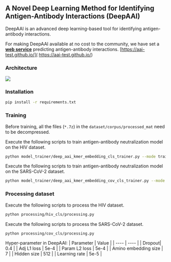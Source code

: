 ## A Novel Deep Learning Method for Identifying Antigen-Antibody Interactions (DeepAAI)

DeepAAI is an advanced deep learning-based tool for identifying antigen-antibody interactions.

For making DeepAAI available at no cost to the community, we have set a **[web service](https://aai-test.github.io/)** predicting antigen-antibody interactions. 
[https://aai-test.github.io/]( https://aai-test.github.io/)




### Architecture   
![](/doc/img/model_architecture.png)

### Installation
```bash
pip install -r requirements.txt
```


### Training
Before training, all the files (```*.7z```) in the ```dataset/corpus/processed_mat``` need to be decompressed.

Execute the following scripts to train antigen-antibody neutralization model on the HIV dataset.
```bash
python model_trainer/deep_aai_kmer_embedding_cls_trainer.py --mode train
```

Execute the following scripts to train antigen-antibody neutralization model on the SARS-CoV-2 dataset.
```bash
python model_trainer/deep_aai_kmer_embedding_cov_cls_trainer.py --mode train
```

### Processing dataset
Execute the following scripts to process the HIV dataset.
```bash
python processing/hiv_cls/processing.py
```

Execute the following scripts to process the SARS-CoV-2 dataset.
```bash
python processing/cov_cls/processing.py
```

Hyper-parameter in DeepAAI: 
| Parameter | Value | 
| ----  | ----  |
| Dropout| 0.4 | 
| Adj L1 loss | 5e-4 | 
| Param L2 loss | 5e-4 |
| Amino embedding size | 7 |
| Hidden size | 512 |
| Learning rate | 5e-5 |




